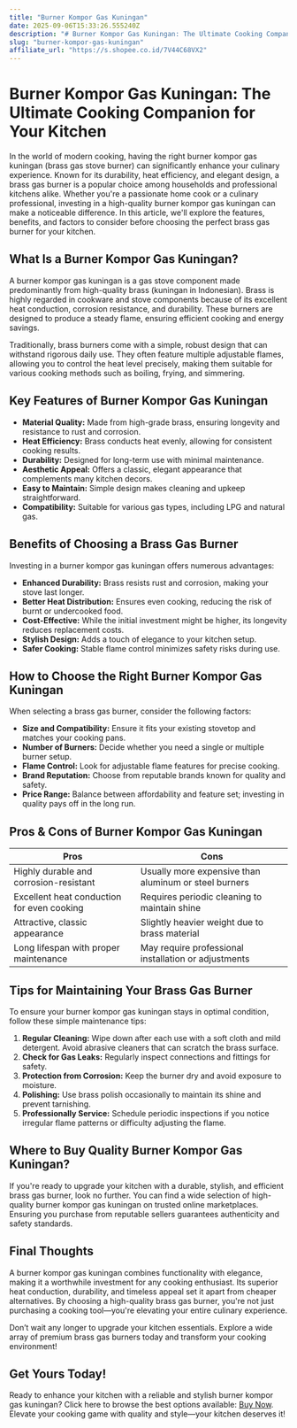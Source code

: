 ```yaml
---
title: "Burner Kompor Gas Kuningan"
date: 2025-09-06T15:33:26.555240Z
description: "# Burner Kompor Gas Kuningan: The Ultimate Cooking Companion for Your Kitchen..."
slug: "burner-kompor-gas-kuningan"
affiliate_url: "https://s.shopee.co.id/7V44C68VX2"
---
```

# Burner Kompor Gas Kuningan: The Ultimate Cooking Companion for Your Kitchen

In the world of modern cooking, having the right burner kompor gas kuningan (brass gas stove burner) can significantly enhance your culinary experience. Known for its durability, heat efficiency, and elegant design, a brass gas burner is a popular choice among households and professional kitchens alike. Whether you're a passionate home cook or a culinary professional, investing in a high-quality burner kompor gas kuningan can make a noticeable difference. In this article, we'll explore the features, benefits, and factors to consider before choosing the perfect brass gas burner for your kitchen.

## What Is a Burner Kompor Gas Kuningan?

A burner kompor gas kuningan is a gas stove component made predominantly from high-quality brass (kuningan in Indonesian). Brass is highly regarded in cookware and stove components because of its excellent heat conduction, corrosion resistance, and durability. These burners are designed to produce a steady flame, ensuring efficient cooking and energy savings.

Traditionally, brass burners come with a simple, robust design that can withstand rigorous daily use. They often feature multiple adjustable flames, allowing you to control the heat level precisely, making them suitable for various cooking methods such as boiling, frying, and simmering.

## Key Features of Burner Kompor Gas Kuningan

- **Material Quality:** Made from high-grade brass, ensuring longevity and resistance to rust and corrosion.
- **Heat Efficiency:** Brass conducts heat evenly, allowing for consistent cooking results.
- **Durability:** Designed for long-term use with minimal maintenance.
- **Aesthetic Appeal:** Offers a classic, elegant appearance that complements many kitchen decors.
- **Easy to Maintain:** Simple design makes cleaning and upkeep straightforward.
- **Compatibility:** Suitable for various gas types, including LPG and natural gas.

## Benefits of Choosing a Brass Gas Burner

Investing in a burner kompor gas kuningan offers numerous advantages:

- **Enhanced Durability:** Brass resists rust and corrosion, making your stove last longer.
- **Better Heat Distribution:** Ensures even cooking, reducing the risk of burnt or undercooked food.
- **Cost-Effective:** While the initial investment might be higher, its longevity reduces replacement costs.
- **Stylish Design:** Adds a touch of elegance to your kitchen setup.
- **Safer Cooking:** Stable flame control minimizes safety risks during use.

## How to Choose the Right Burner Kompor Gas Kuningan

When selecting a brass gas burner, consider the following factors:

- **Size and Compatibility:** Ensure it fits your existing stovetop and matches your cooking pans.
- **Number of Burners:** Decide whether you need a single or multiple burner setup.
- **Flame Control:** Look for adjustable flame features for precise cooking.
- **Brand Reputation:** Choose from reputable brands known for quality and safety.
- **Price Range:** Balance between affordability and feature set; investing in quality pays off in the long run.

## Pros & Cons of Burner Kompor Gas Kuningan

| **Pros** | **Cons** |
| --- | --- |
| Highly durable and corrosion-resistant | Usually more expensive than aluminum or steel burners |
| Excellent heat conduction for even cooking | Requires periodic cleaning to maintain shine |
| Attractive, classic appearance | Slightly heavier weight due to brass material |
| Long lifespan with proper maintenance | May require professional installation or adjustments |

## Tips for Maintaining Your Brass Gas Burner

To ensure your burner kompor gas kuningan stays in optimal condition, follow these simple maintenance tips:

1. **Regular Cleaning:** Wipe down after each use with a soft cloth and mild detergent. Avoid abrasive cleaners that can scratch the brass surface.
2. **Check for Gas Leaks:** Regularly inspect connections and fittings for safety.
3. **Protection from Corrosion:** Keep the burner dry and avoid exposure to moisture.
4. **Polishing:** Use brass polish occasionally to maintain its shine and prevent tarnishing.
5. **Professionally Service:** Schedule periodic inspections if you notice irregular flame patterns or difficulty adjusting the flame.

## Where to Buy Quality Burner Kompor Gas Kuningan?

If you're ready to upgrade your kitchen with a durable, stylish, and efficient brass gas burner, look no further. You can find a wide selection of high-quality burner kompor gas kuningan on trusted online marketplaces. Ensuring you purchase from reputable sellers guarantees authenticity and safety standards.

## Final Thoughts

A burner kompor gas kuningan combines functionality with elegance, making it a worthwhile investment for any cooking enthusiast. Its superior heat conduction, durability, and timeless appeal set it apart from cheaper alternatives. By choosing a high-quality brass gas burner, you're not just purchasing a cooking tool—you're elevating your entire culinary experience.

Don’t wait any longer to upgrade your kitchen essentials. Explore a wide array of premium brass gas burners today and transform your cooking environment!

## Get Yours Today!

Ready to enhance your kitchen with a reliable and stylish burner kompor gas kuningan? Click here to browse the best options available: [Buy Now](https://s.shopee.co.id/7V44C68VX2). Elevate your cooking game with quality and style—your kitchen deserves it!